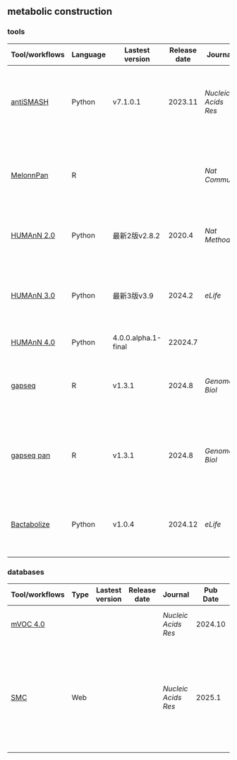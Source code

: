 ## metabolic construction

### tools
| Tool/workflows | Language | Lastest version | Release date | Journal | Pub Date | Paper title | Notes |
| -------------- | -------- | --------------- | ------------ | ------- | -------- | ----------- | ----- |
| [antiSMASH](https://github.com/antismash/antismash) | Python | v7.1.0.1 | 2023.11 | _Nucleic Acids Res_ | 2023.5 | [antiSMASH 7.0: new and improved predictions for detection, regulation, chemical structures, and visualisation](https://doi.org/10.1093/nar/gkad344)
| [MelonnPan](https://github.com/biobakery/melonnpan) | R ||| _Nat Commun_ | 2019.7 | [Predictive metabolomic profiling of microbial communities using amplicon or metagenomic sequences](https://doi.org/10.1038/s41467-019-10927-1) | dev |
| [HUMAnN 2.0](https://github.com/biobakery/humann/tree/2.9) | Python | 最新2版v2.8.2 | 2020.4 | _Nat Methods_ | 2018.10 | [Species-level functional profiling of metagenomes and metatranscriptomes](https://doi.org/10.1038/s41592-018-0176-y)
| [HUMAnN 3.0](https://github.com/biobakery/humann) | Python | 最新3版v3.9 | 2024.2 | _eLife_ | 2021.5 | [Integrating taxonomic, functional, and strain-level profiling of diverse microbial communities with bioBakery 3](https://doi.org/10.7554/eLife.65088)
| [HUMAnN 4.0](https://github.com/biobakery/humann) | Python | 4.0.0.alpha.1-final | 22024.7 |||| active dev
| [gapseq](https://github.com/jotech/gapseq) | R | v1.3.1 | 2024.8 | _Genome Biol_ | 2021.3 | [gapseq: informed prediction of bacterial metabolic pathways and reconstruction of accurate metabolic models.](https://doi.org/10.1186/s13059-021-02295-1) ｜
| [gapseq pan](https://github.com/jotech/gapseq) | R | v1.3.1 | 2024.8 | _Genome Biol_ |  2024.10 | [pan-Draft: automated reconstruction of species-representative metabolic models from multiple genomes](https://doi.org/10.1186/s13059-024-03425-1)
| [Bactabolize](https://github.com/kelwyres/Bactabolize) | Python | v1.0.4 | 2024.12 | _eLife_ | 2023.10 | [Bactabolize: A tool for high-throughput generation of bacterial strain-specific metabolic models](https://doi.org/10.7554/eLife.87406.3)


### databases
| Tool/workflows | Type | Lastest version | Release date | Journal | Pub Date | Paper title | Notes |
| -------------- | ---- | --------------- | ------------ | ------- | -------- | ----------- | ----- |
| [mVOC 4.0](http://bioinformatics.charite.de/mvoc) |||| _Nucleic Acids Res_ | 2024.10 | [mVOC 4.0: a database of microbial volatiles.](https://doi.org/10.1093/nar/gkae961)
| [SMC](https://smc.jgi.doe.gov) | Web ||| _Nucleic Acids Res_ | 2025.1 | [The secondary metabolism collaboratory: a database and web discussion portal for secondary metabolite biosynthetic gene clusters](https://doi.org/10.1093/nar/gkae1060)
